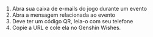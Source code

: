 1) Abra sua caixa de e-mails do jogo durante um evento
2) Abra a mensagem relacionada ao evento
3) Deve ter um código QR, leia-o com seu telefone
4) Copie a URL e cole ela no Genshin Wishes.

